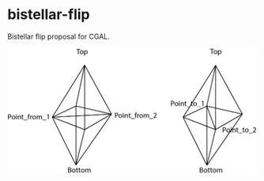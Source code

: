 # bistellar-flip

Bistellar flip proposal for CGAL.

![bistellar flip](docs/bistellar.png "bistellar flip")
